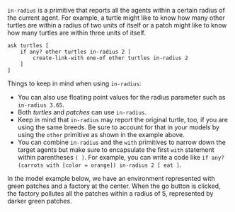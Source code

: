 `in-radius` is a primitive that reports all the agents within a certain radius of the current agent. For example, a turtle might like to know how many other turtles are within a radius of two units of itself or a patch might like to know how many turtles are within three units of itself. 



```
ask turtles [
	if any? other turtles in-radius 2 [
		create-link-with one-of other turtles in-radius 2
	]
]
```



Things to keep in mind when using `in-radius`: 

* You can also use floating point values for the radius parameter such as `in-radius 3.65`.
* Both *turtles* and *patches* can use `in-radius`.
* Keep in mind that `in-radius` may report the original turtle, too, if you are using the same breeds. Be sure to account for that in your models by using the `other` primitive as shown in the example above.
* You can combine `in-radius` and the `with` primitives to narrow down the target agents but make sure to encapsulate the first `with` statement within parentheses `( )`. For example, you can write a code like `if any? (carrots with [color = orange]) in-radius 2 [ eat ]`.



In the model example below, we have an environment represented with green patches and a factory at the center. When the go button is clicked, the factory pollutes all the patches within a radius of 5, represented by darker green patches.